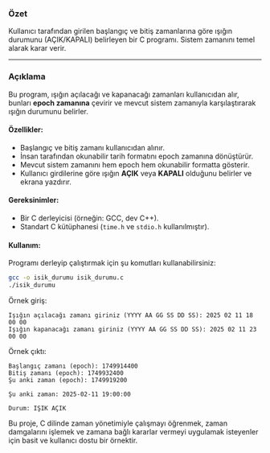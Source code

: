 ### Özet
Kullanıcı tarafından girilen başlangıç ve bitiş zamanlarına göre ışığın durumunu (AÇIK/KAPALI) belirleyen bir C programı. Sistem zamanını temel alarak karar verir.

---

### Açıklama
Bu program, ışığın açılacağı ve kapanacağı zamanları kullanıcıdan alır, bunları **epoch zamanına** çevirir ve mevcut sistem zamanıyla karşılaştırarak ışığın durumunu belirler.

#### Özellikler:
- Başlangıç ve bitiş zamanı kullanıcıdan alınır.
- İnsan tarafından okunabilir tarih formatını epoch zamanına dönüştürür.
- Mevcut sistem zamanını hem epoch hem okunabilir formatta gösterir.
- Kullanıcı girdilerine göre ışığın **AÇIK** veya **KAPALI** olduğunu belirler ve ekrana yazdırır.

#### Gereksinimler:
- Bir C derleyicisi (örneğin: GCC, dev C++).
- Standart C kütüphanesi (`time.h` ve `stdio.h` kullanılmıştır).

#### Kullanım:
Programı derleyip çalıştırmak için şu komutları kullanabilirsiniz:
```bash 
gcc -o isik_durumu isik_durumu.c
./isik_durumu
```
Örnek giriş:
```
Işığın açılacağı zamanı giriniz (YYYY AA GG SS DD SS): 2025 02 11 18 00 00
Işığın kapanacağı zamanı giriniz (YYYY AA GG SS DD SS): 2025 02 11 23 00 00
```
Örnek çıktı:
```
Başlangıç zamanı (epoch): 1749914400
Bitiş zamanı (epoch): 1749932400
Şu anki zaman (epoch): 1749919200

Şu anki zaman: 2025-02-11 19:00:00

Durum: IŞIK AÇIK
```
Bu proje, C dilinde zaman yönetimiyle çalışmayı öğrenmek, zaman damgalarını işlemek ve zamana bağlı kararlar vermeyi uygulamak isteyenler için basit ve kullanıcı dostu bir örnektir.
